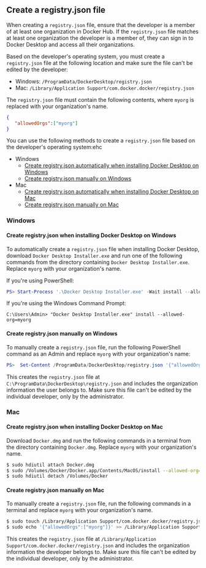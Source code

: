 <!-- This section is included in topics that contain instructions on how to configure registry.json file to enforce users to sign into Docker Desktop-->

## Create a registry.json file

When creating a `registry.json` file, ensure that the developer is a member of
at least one organization in Docker Hub. If the `registry.json` file matches at
least one organization the developer is a member of, they can sign in to Docker
Desktop and access all their organizations.

Based on the developer's operating system, you must create a `registry.json` file at the following location and make sure the file can't be edited by the developer:
   - Windows: `/ProgramData/DockerDesktop/registry.json`
   - Mac: `/Library/Application Support/com.docker.docker/registry.json`

The `registry.json` file must contain the following contents, where `myorg` is replaced with your organization's name.

```json
{
   "allowedOrgs":["myorg"]
}
```

You can use the following methods to create a `registry.json` file based on the developer's operating system:ehc
   - Windows
      - [Create registry.json automatically when installing Docker Desktop on Windows](#create-registryjson-when-installing-docker-desktop-on-windows)
      - [Create registry.json manually on Windows](#create-registryjson-manually-on-windows)
   - Mac
      - [Create registry.json automatically when installing Docker Desktop on Mac](#create-registryjson-when-installing-docker-desktop-on-mac)
      - [Create registry.json manually on Mac](#create-registryjson-manually-on-mac)

### Windows

#### Create registry.json when installing Docker Desktop on Windows

To automatically create a `registry.json` file when installing Docker Desktop, download `Docker Desktop Installer.exe` and run one of the following commands from the directory containing `Docker Desktop Installer.exe`. Replace `myorg` with your organization's name.

If you're using PowerShell:

```powershell
PS> Start-Process '.\Docker Desktop Installer.exe' -Wait install --allowed-org=myorg
```

If you're using the Windows Command Prompt:

```console
C:\Users\Admin> "Docker Desktop Installer.exe" install --allowed-org=myorg
```

#### Create registry.json manually on Windows

To manually create a `registry.json` file, run the following PowerShell command as an Admin and replace `myorg` with your organization's name:

```powershell
PS>  Set-Content /ProgramData/DockerDesktop/registry.json '{"allowedOrgs":["myorg"]}'
```

This creates the `registry.json` file at `C:\ProgramData\DockerDesktop\registry.json` and includes the organization information the user belongs to. Make sure this file can't be edited by the individual developer, only by the administrator.

### Mac

####  Create registry.json when installing Docker Desktop on Mac

Download `Docker.dmg` and run the following commands in a terminal from the directory containing `Docker.dmg`. Replace `myorg` with your organization's name.

```bash
$ sudo hdiutil attach Docker.dmg 
$ sudo /Volumes/Docker/Docker.app/Contents/MacOS/install --allowed-org=myorg
$ sudo hdiutil detach /Volumes/Docker
```

####  Create registry.json manually on Mac

To manually create a `registry.json` file, run the following commands in a terminal and replace `myorg` with your organization's name.

```bash
$ sudo touch /Library/Application Support/com.docker.docker/registry.json
$ sudo echo '{"allowedOrgs":["myorg"]}' >> /Library/Application Support/com.docker.docker/registry.json
```

This creates the `registry.json` file at `/Library/Application Support/com.docker.docker/registry.json` and includes the organization information the developer belongs to. Make sure this file can't be edited by the individual developer, only by the administrator.